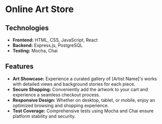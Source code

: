 # Online Art Store

## Technologies

- **Frontend:** HTML, CSS, JavaScript, React
- **Backend:** Express.js, PostgreSQL
- **Testing:** Mocha, Chai

## Features

- **Art Showcase:** Experience a curated gallery of [Artist Name]'s works with detailed views and background stories for each piece.
- **Secure Shopping:** Conveniently add the artwork to your cart and experience a seamless checkout process.
- **Responsive Design:** Whether on desktop, tablet, or mobile, enjoy an optimized browsing and shopping experience.
- **Test Coverage:** Comprehensive tests using Mocha and Chai ensure platform stability and security.
